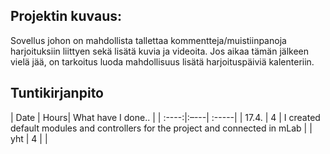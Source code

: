 ## Projektin kuvaus:
Sovellus johon on mahdollista tallettaa kommentteja/muistiinpanoja harjoituksiin liittyen sekä lisätä kuvia ja videoita. Jos aikaa tämän jälkeen vielä jää, on tarkoitus luoda mahdollisuus lisätä harjoituspäiviä kalenteriin.

## Tuntikirjanpito
| Date | Hours| What have I done.. |
| :----:|:–---| :-----|
| 17.4. | 4   | I created default modules and controllers for the project and connected in mLab |
| yht   | 4   | |
